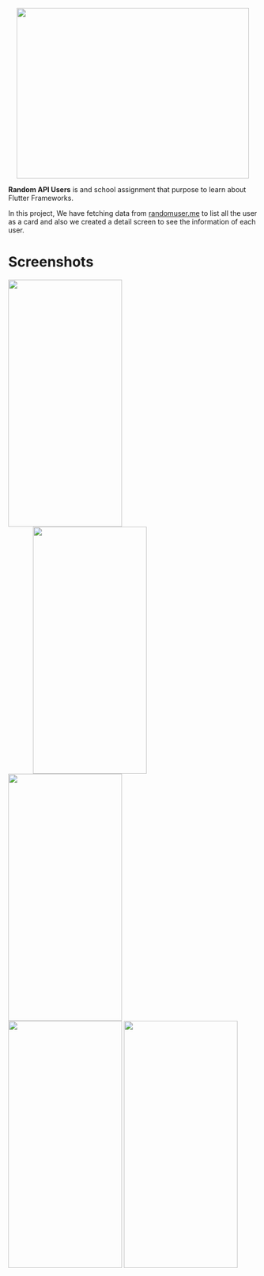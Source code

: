 <p align="center">
  <img width="470" height="345" src="https://lh3.googleusercontent.com/fife/ABSRlIp8ghjSCDrSvzSIDrTfywJbdWvuFZTLo29-es_7zVWbg2keoDMJ2cvrafkp6zCaMq8C8biStikWpOSqZYPl1_BoiNiQgH46qPwuGEoT5pYNP9VN7R5WCz5DRBBzCgn5utiTGoFGefTT9VvIRD1s2BEDP02fut0W66JLdV-h9c-5aQrtZ-Fpt9qZb1I0hGwS61ujvopMWDgbxj6qJlxSGs1iPLa5fZQujbXlQVkDz3CtacOok2aevkiPZURj30zG8YWTaZafFQZIKATXKAgEI3tqeK4lnYl4SglMhnoT8i90ZWFKyyKxtZ_AR2hXSpXytzxREtDynTX3jp2lCE5efWBXFjVuhXnymiIB-iu1ti5Fo5lmraWgpPKp7cJS2gYQYex0v9Jfjm4OfCAQ7vbGSwCFSFazy5bLvEFN2A4vUfy66MY1oSwkNO36f74esiEv0pz2AEkCeSL0vrgwKsGDpx4HBwOVIE4SFGvXO4cu06NhwvNWhkcYXy2SyASk-eFYdKvUxKfTLtFy2-G9KqhNDCIejQCFTOS1cAxhIUNUnM6QiVX2w5bGGCWjGzSuIv8baDm2AwU6J8OKDo0k3Iow9yeILThr1ZWbUQ-ussq-qmf2JZrO-IWQo35ECn84sd4vJ-4aWroQX3LCbUHIJCyt0Ie6NG_cIZoH1OZmVunHRzNiqiT039UPwQ4bPLXLyF2oME1KFBOZqBAnAWrF1gBL_pP5CgCIVd4qUA=w3360-h1878-ft" aria-hidden="true">
</p>

**Random API Users** is and school assignment that purpose to learn about Flutter Frameworks.  
 
  In this project, We have fetching data from <a href="https://randomuser.me/">randomuser.me</a> to list all the user as a card and also we created a detail screen   to see the information of each user.
  
# Screenshots

 <div style="display:inline-block">
   <img width="230" height="500" src="https://lh3.googleusercontent.com/fife/ABSRlIoAdtxV2yAxGnvKjaeN439ri63l9qdk-2ZZurUzykUsfgq8UBBISBUIWfVmt2Fq8b9Rt211RkQEHQD6H9i5FFP3funP-QQFPd7bQYi_4z2a75HDXX86exwWL2-uF0OB4yD-79qZHhWZO9xumRRxC72yGBVXM7783Vihta3MU8YMYps45qa6JiJe3hzo--wyKFA87WlvNg-phRaLlMSI_JG-BEX8GCNOWCVAc8iQRx4mPefU3ADXsdVllYxnVOJGvPgQ-2MtjcchfDFP2xaymiHtOtWPa0gEItWvrr4KGDChc8SxScJeCiKpXLCGtRbQsuhVILoi3rwQlfOU-piVLlAAjXDsVwAQF9iraqfQmT4y-qDsDNnGcKIUPLUUejKy34VopiYnn5-qoRs-nyCUo_1LlAW6r-prJUANu0QZxRtndbTOE6TAgcgjKMUJTuFXbmWCCZv2As72nIW_TP2MhZUmFkq3YWF0LcKXibNZGSi9IBI4wu52NUDRyvCMJN2GtmwTfiBmYIX3AwzAp5LE3BQYP6WwTGCzGERAIxHL4FnXzeXJNv_pFRe_HL6IV-EPEFycD5Qji7y9xv4jQ3J42L9hGQJ7Q5iLvn7_dHZwEhFQxNlxeKdQWUL0j07u2I0unngMAcWALLkfcuz4z8_-33b2ZnMOYKdmc1r7BcyDYBx5EDeXgLoIQFPMwza48xerInmBIJKquhplHVSciTfUDcdrf3ta6RrR9g=w3360-h1878-ft">
  <img width="230" height="500" style="margin-left: 50px;" src="https://lh3.googleusercontent.com/fife/ABSRlIqdOAMPyQiGOmVM3LSmxiSomW9IgNTC3A5Asb9dop0zaJpSp3cYMTN7azhgN0W9jipfTYIMLn2GZvrGjOcMjCPuqLEJhNj7EwUIhZF3KM3npqel7bbAtnNmuz7wnpxQ0JItUtF0m_cdJveBNTn99OYW5rnL32o6qYhC3WMKLG_isyK41oE5xB3xooMNZIQTI3QNhBcdcTB-vpJy3ZBr2X6aqvXEC0C8NzcMhFFaEUNdsOQIqD2AWqdw75jpNXQnlAJ7rR3lE74ecqxiTjBXXZiZbP1ZPu7H6qZsrTXcwMw7fIW61Rpy7eEB1cMsJoC6LBQvo8DW-GdpHr7Yqp02lRReNhBs9nimm0_5BVhIxj1prVhuuADjU3IsPU7Hjgf3onFUyfRZb5Ql1owJTagk_jjWtMVMW43k1xzRQJ1ogYJ6dqPwzqPF3rAilcG9RPTrm9kv0D1IckwBkAaNCbyLJMjDY1QdHg3VE75eT-PP-MGSOaLl_P_Ra-DxHfVj-AVYEfDYH8bhmx0c4Y_0-rUN9FGoql7Bjux6PIsbt2g1M_pSztG6_NeIzC0R5Yiw0gIcTHoA6Seg9j68eMjMrsbqWQQbK_W3YDVFd0YfOSWiIGyzgr5ND7B6JaUa9JeVsWL2S7N7t6FusB-yOmbaxLg3Ph8ycNDFF5EvLfYUe9kHSuCczSL14NrV1IwxMFlWUdGMD4c3Xrx3EmgeoHr8l_R-DGwHSN3khKS4yA=w3360-h1878-ft">
  <img width="230" height="500" src="https://lh3.googleusercontent.com/fife/ABSRlIoZadteaa5S-m9kvwcbEhYacR7Zs9Xnwu5i2jeqhUeBCvrzTAPlLYZT2vQTGPl9BxXqbF544KzRyI83S5y1oh_ZOwmnBWXVFzo6SUJ1me3Xv4Y7m06dialYp_G02tD3bAZdnWZw8wJcrz53Oh0zX2VzX5OeqPaPIz-EeFUUWZrfR16x6VGvfyGGdruN4l3_jJDLgJiH-cDRE7QArr5En8Y0JxAM_ZhqmZA7yobHZ_SWdOzODzaFiNiAg8obBqZTqPJYkAsYmZLGlfDyk4fEzPOqDG9WNffHUGwx2yRcV5L0pViV4fuGnRjwYXOV1ykQg2_8rV7r7i8LNZCZYTBJrm5yugMI8txxEPcLH0GUTyeFuF_nrlZNC-I55-zS7saYos7nMhlbZvvMPHjx9ph1cgVoWNYqVv6o1CIELmOSCzD5T_QHYkm18xSBAwbYxjI_u_R42ha5-9Gn9CzKJuvWFCWv692zpGu_OAzIWk63kMQkno6Zpzq1IW8V1H30KyCQsPrzlw740l5H30RiplzaGQpxgpoCzSDfU2P3Nc0By8K6nnr0p6VbxjWtLDTLWDv6Sj1jD-5BPTvczNjrywrC750pHE6Gvxkc6vPrtg7QBnC2kH_sekj4y1CyoK6mbjZf-mHwR9VoH2s7rtKCHQ8MuzXoOYFM-S0g-PGaKIiwAbwV8Fn_D6hzDF0UDoUYM3I2ijkBtPpkFsW_koPbD7eM7GbA1AYFsqS9_g=w3360-h1878-ft">
 <div>
 <div style="display:inline-block">
   <img width="230" height="500" src="https://lh3.googleusercontent.com/fife/ABSRlIpGEd5O9TouAccDrmBUjfA-Me75juqUfCb5NcXVjzbXAPHP92M6k3910GXyILNh-skaGopQwPyc1CV6Jch_ACgB671YvjwAz87eS_Raj2b1mh83AsdZjb9QDQVXw93ysQJ1tGp8-3LH6SPoyQTBWw3QlS9a1Tg5R0goxiEyJJj7deQuivfxXI1_YqNqCLsuuCbEPR2q-pyiknLU_ibnCOnVnjpy-gy3kZ68Rnxq8HkFPwTzIsjlGkBppaBIa-2tdJbpRg5C4U8S1XbiwTvI8VtUqUD0obMnHDdWbKASpIwou-xy-1NX4EnFlcAUkMmbCbzwTGqCskpg36xMNKw336qeQUIoijHSYSdmvc1HqTHEUkc7GuqpBAUnRzDp7VfP9dZVWmKy-urnqCM3vgJZshgehGx6QhL6dfKStfx2z5TLX7dbpFy3FWcWshTUkWNQwmxdWG4Rqmm3b-zEIvqc_WxBsUt0j4WfWPXVeCiyenVUuTQOz-Mpv7IABjir57MIG_GriUrYYeNPHoOaN3p99bczRlQzbewlLnFVuIzVORAbnfsNyRUG-2nzxvl5shOr1m2CgZuTJmfDrsGrtYchfaIs_i7DswuAduSKDJCkQ-vLjaFImqAVyCR5F2RCD1QCtaU-M9sN10mYYPAybfvquYTSd_UfNShAOIaLLiBz-Mw_mHdAWMwQtgjvsP5Ic8gSf_FmjxRbHgRKsj-uKHBwU1Y_qMLhCOTpfA=w3360-h1386-ft">
   <img width="230" height="500" src="https://lh3.googleusercontent.com/fife/ABSRlIpYpWZdkwcwBWNflXjesNWRSjT61dR6FhJKV3HhOgEeaIhKhLFwXvd3S6E_nHzs1qX72IIOACtUvGEzHMS3ctHhmY-Fn2Ab_DtA-GMNed1PcW6SKxjlq3Lz4ekTxTIHNmvdGl3f8Q-ShRBTtpc3IqwFkIbZ2UXDK3Ru1KI6kUKzQh2OrE4LmyBw_gnD0icKPY5FT1VdRnXAukScJuyvZ3Z4FD7aXSRUycQF0pVWRCekXAYddc95PxqlnjBip0p7wKHdISVanQaAsVfIG9V7A8JzXm0-goQsBouYW1kn-DVeydr80MeSeBZFuXGiYKAQzegmUbJakCUMSQsQmVqhUoroqQ9pcNi3SdE7peB7Z2OGCjnvr4Enw2JzLFWcaFOPQgfL8yCrQ8SWuH4JgahZMX7Yemgux4FI4NXCKxzV76iUj9dv9Yr32_i8ZxDLExeC4o3Zt5CpYD7D_9LHFotJyJKaP5o0WCYOyYr5LKinC1v_nVuzixrN_YQy4cx2DLocviEQIxPQsxb85mYmKHje2km9j1mYW9IAC_982nfgbLB9Ry0Fw6qaAns7hmGVbbaLy-sWDfNf0-fwX-ARfCFYVjBrX8PdkKGrup-2mBwlAWWgYtOAPT1-KfIy4DgyfisdMi-ToO0XJvOz9y_yEEJflRuZkC_g1LcRq0f3p7GJgXAS5_EMOValM5vSIpJSi3ykPNc7Wrif78obqk4OBcq2ZbFeAwPHfiqExA=w3360-h1878-ft">
 </div>
